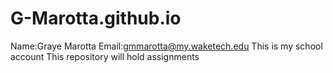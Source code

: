 # G-Marotta.github.io
Name:Graye Marotta Email:gmmarotta@my.waketech.edu
This is my school account
This repository will hold assignments